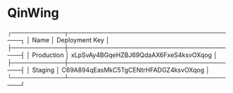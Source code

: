 # QinWing


┌────────────┬───────────────────────────────────────┐
│ Name       │ Deployment Key                        │
├────────────┼───────────────────────────────────────┤
│ Production │ xLpSvAy4BGqeHZBJ69QdaAX6FxeS4ksvOXqog │
├────────────┼───────────────────────────────────────┤
│ Staging    │ C69A894qEasMkC5TgCENtrHFADGZ4ksvOXqog │
└────────────┴───────────────────────────────────────┘